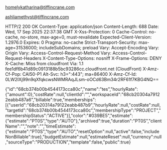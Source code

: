 homelykatharina@tiffincrane.com



ashliamethyst@tiffincrane.com





HTTP/2 200 OK
Content-Type: application/json
Content-Length: 688
Date: Wed, 17 Sep 2025 22:37:38 GMT
X-Xss-Protection: 0
Cache-Control: no-cache, no-store, max-age=0, must-revalidate
Expected-Client-Version: 1.2976.0
Expires: 0
Pragma: no-cache
Strict-Transport-Security: max-age=31536000; includeSubDomains; preload
Vary: Accept-Encoding
Vary: Origin
Vary: Access-Control-Request-Method
Vary: Access-Control-Request-Headers
X-Content-Type-Options: nosniff
X-Frame-Options: DENY
X-Cache: Miss from cloudfront
Via: 1.1 fee1df6b41d89c0913188b5bc93286cc.cloudfront.net (CloudFront)
X-Amz-Cf-Pop: CAI50-P1
Alt-Svc: h3=":443"; ma=86400
X-Amz-Cf-Id: 0LW2IXj99n9qXfqkcwsNWMRAqJLsm-oOCd63Bm34r2RF61f7KBG4NQ==

{"id":"68cb374b00b4544173cca80c","name":"tes","hourlyRate":{"amount":0},"costRate":null,"clientId":"","workspaceId":"68cb20304a79122eabb487a6","billable":true,"memberships":[{"userId":"68cb20314a79122eabb487b9","hourlyRate":null,"costRate":null,"targetId":"68cb374b00b4544173cca80c","membershipType":"PROJECT","membershipStatus":"ACTIVE"}],"color":"#039BE5","estimate":{"estimate":"PT0S","type":"AUTO"},"archived":true,"duration":"PT0S","clientName":"","note":"","timeEstimate":{"estimate":"PT0S","type":"AUTO","resetOption":null,"active":false,"includeNonBillable":true},"budgetEstimate":null,"estimateReset":null,"currency":null,"sourceType":"PRODUCTION","template":false,"public":true}